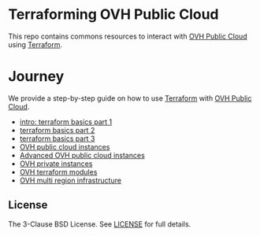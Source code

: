 # Terraforming OVH Public Cloud 

This repo contains commons resources to interact with [OVH Public Cloud](https://ovhcloud.com/) using [Terraform](https://www.terraform.io/). 

# Journey

We provide a step-by-step guide on how to use [Terraform](https://www.terraform.io/) with [OVH Public Cloud](https://ovhcloud.com/).

- [intro: terraform basics part 1](https://github.com/ovh/terraform-ovh-commons/tree/master/journey/0-simple-terraform/README.md)
- [terraform basics part 2](https://github.com/ovh/terraform-ovh-commons/tree/master/journey/1-simple-terraform-vars/README.md)
- [terraform basics part 3](https://github.com/ovh/terraform-ovh-commons/tree/master/journey/2-simple-terraform-state/README.md)
- [OVH public cloud instances](https://github.com/ovh/terraform-ovh-commons/tree/master/journey/3-simple-public-instance/README.md)
- [Advanced OVH public cloud instances](https://github.com/ovh/terraform-ovh-commons/tree/master/journey/4-advanced-public-instances/README.md)
- [OVH private instances](https://github.com/ovh/terraform-ovh-commons/tree/master/journey/5-private-instances/README.md)
- [OVH terraform modules](https://github.com/ovh/terraform-ovh-commons/tree/master/journey/6-intro-modules/README.md)
- [OVH multi region infrastructure](https://github.com/ovh/terraform-ovh-commons/tree/master/journey/7-multiregion/README.md)

## License

The 3-Clause BSD License. See [LICENSE](https://github.com/ovh/terraform-ovh-commons/tree/master/LICENSE) for full details.
